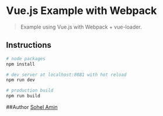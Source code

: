 # Vue.js Example with Webpack

> Example using Vue.js with Webpack + vue-loader.

## Instructions

``` bash
# node packages
npm install

# dev server at localhost:8081 with hot reload
npm run dev

# production build
npm run build
```

##Author
[Sohel Amin](http://www.sohelamin.com)